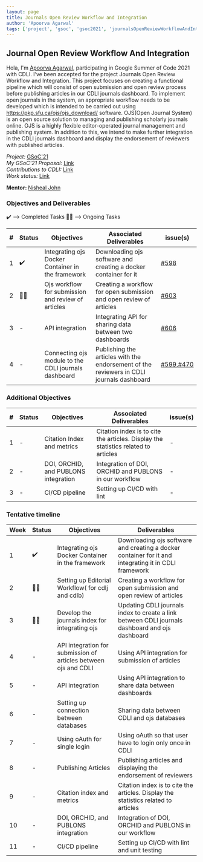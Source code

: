 ```yaml
---
layout: page
title: Journals Open Review Workflow and Integration
author: 'Apoorva Agarwal'
tags: ['project', 'gsoc', 'gsoc2021', 'journalsOpenReviewWorkflowAndIntegration']
---
```


## Journal Open Review Workflow And Integration

Hola, I'm <a href="https://www.linkedin.com/in/apoorva-agarwal-8420ab1b3/">Apoorva Agarwal</a>, participating in Google Summer of Code 2021 with CDLI. I’ve been accepted for the project Journals Open Review Workflow and Integration. This project focuses on creating a functional pipeline which will consist of open submission and open review process before publishing articles in our CDLI journals dashboard. To implement  open journals in the system,  an appropriate workflow needs to be developed which is intended to be carried out using https://pkp.sfu.ca/ojs/ojs_download/ software. OJS(Open Journal System) is an open source solution to managing and publishing scholarly journals online. OJS is a highly flexible editor-operated journal management and publishing system. In addition to this, we intend to make further integration in the CDLI journals dashboard and display the endorsement of reviewers with published articles.

<i>Project:</i>
<a href="https://summerofcode.withgoogle.com/projects/#6225579101126656">GSoC'21</a>
<br>
<i>My GSoC'21 Proposal:</i>
<a href="https://docs.google.com/document/d/1Bq1Be4UYaF08vBwasERpx2kiWuiVPWdkSEHBM-owUx4/edit#heading=h.rti1bbjk8idf">Link</a>
<br>
<i>Contributions to CDLI:</i>
<a href="https://gitlab.com/cdli/framework/-/merge_requests?scope=all&utf8=%E2%9C%93&state=all&author_username=apoorva1509">Link<a>
<br>
<i>Work status:</i>
<a href="https://drive.google.com/drive/folders/15kmsiilnMfBEomd03VwUyAmDdcU-lmBV?usp=sharing">Link<a>
<br>

<b>Mentor: </b> <a href='mailto:nisheal.work@gmail.com'>Nisheal John</a>

### Objectives and Deliverables

:heavy_check_mark: --> Completed Tasks
:man_technologist: --> Ongoing Tasks

| \# | Status  | Objectives                    | Associated Deliverables         | issue(s) |
| --- | --- | ----------------------------- | ---------------------------------------------- | -------- |
| 1 | :heavy_check_mark: | Integrating ojs Docker Container in the framework | Downloading ojs software and creating a docker container for it | <a href="https://gitlab.com/cdli/framework/-/issues/598">#598</a> |
| 2 | :man_technologist: | Ojs workflow for submission and review of articles | Creating a workflow for open submission and open review of articles | <a href="https://gitlab.com/cdli/framework/-/issues/603">#603</a> |
| 3 | - |  API integration | Integrating API for sharing data between two dashboards | <a href="https://gitlab.com/cdli/framework/-/issues/606">#606</a> |
| 4 | - | Connecting ojs module to the CDLI journals dashboard | Publishing the articles with the endorsement of the reviewers in CDLI journals dashboard | <a href="https://gitlab.com/cdli/framework/-/issues/599">#599</a>,<a href="https://gitlab.com/cdli/framework/-/issues/470">#470</a> |

### Additional Objectives

| \# | Status  | Objectives         | Associated Deliverables                                             | issue(s) |
| --- | --- | ------------------ | ------------------------------------------------------------------- | -------- |
| 1 | - | Citation Index and metrics | Citation index is to cite the articles. Display the statistics related to articles | - |
| 2 | - | DOI, ORCHID, and PUBLONS integration | Integration of DOI, ORCHID and PUBLONS in our workflow | - |
| 3 | - | CI/CD pipeline | Setting up CI/CD with lint | - |

### Tentative timeline  

| Week  | Status | Objectives | Deliverables |
|---|---|---|---|
| 1 | :heavy_check_mark: | Integrating ojs Docker Container in the framework | Downloading ojs software and creating a docker container for it and integrating it in CDLI framework| 
| 2 | :man_technologist: | Setting up Editorial Workflow( for cdlj and cdlb) | Creating a workflow for open submission and open review of articles |
| 3 | :man_technologist: | Develop the journals index for integrating ojs | Updating CDLI journals index to create a link between CDLI journals dashboard and ojs dashboard | 
| 4 | - | API integration for submission of articles between ojs and CDLI | Using API integration for submission of articles | 
| 5 | - | API integration | Using API integration to share data between dashboards | 
| 6 | - | Setting up connection between databases | Sharing data between CDLI and ojs databases | 
| 7 | - | Using oAuth for single login | Using oAuth so that user have to login only once in CDLI |
| 8 | - | Publishing Articles | Publishing articles and displaying the endorsement of reviewers | 
| 9 | - | Citation index and metrics | Citation index is to cite the articles. Display the statistics related to articles |
| 10 | - | DOI, ORCHID, and PUBLONS integration | Integration of DOI, ORCHID and PUBLONS in our workflow | 
| 11 | - | CI/CD pipeline | Setting up CI/CD with lint  and unit testing | 
  
